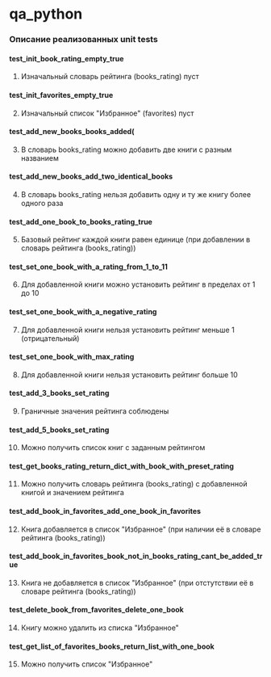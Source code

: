 # qa_python
### Описание реализованных unit tests

#### test_init_book_rating_empty_true
1. Изначальный словарь рейтинга (books_rating) пуст

#### test_init_favorites_empty_true
2. Изначальный список "Избранное" (favorites) пуст
    
#### test_add_new_books_books_added(
3. В словарь books_rating можно добавить две книги с разным названием

#### test_add_new_books_add_two_identical_books
4. В словарь books_rating нельзя добавить одну и ту же книгу более одного раза

#### test_add_one_book_to_books_rating_true
5. Базовый рейтинг каждой книги равен единице (при добавлении в словарь рейтинга (books_rating))

#### test_set_one_book_with_a_rating_from_1_to_11
6. Для добавленной книги можно установить рейтинг в пределах от 1 до 10

#### test_set_one_book_with_a_negative_rating
7. Для добавленной книги нельзя установить рейтинг меньше 1 (отрицательный)

#### test_set_one_book_with_max_rating
8. Для добавленной книги нельзя установить рейтинг больше 10

#### test_add_3_books_set_rating
9. Граничные значения рейтинга соблюдены

#### test_add_5_books_set_rating
10. Можно получить список книг с заданным рейтингом

#### test_get_books_rating_return_dict_with_book_with_preset_rating
11. Можно получить словарь рейтинга (books_rating) с добавленной книгой и значением рейтинга

#### test_add_book_in_favorites_add_one_book_in_favorites
12. Книга добавляется в список "Избранное" (при наличии её в словаре рейтинга (books_rating))

#### test_add_book_in_favorites_book_not_in_books_rating_cant_be_added_true
13. Книга не добавляется в список "Избранное" (при отстутствии её в словаре рейтинга (books_rating))

#### test_delete_book_from_favorites_delete_one_book
14. Книгу можно удалить из списка "Избранное"

#### test_get_list_of_favorites_books_return_list_with_one_book
15. Можно получить список "Избранное"